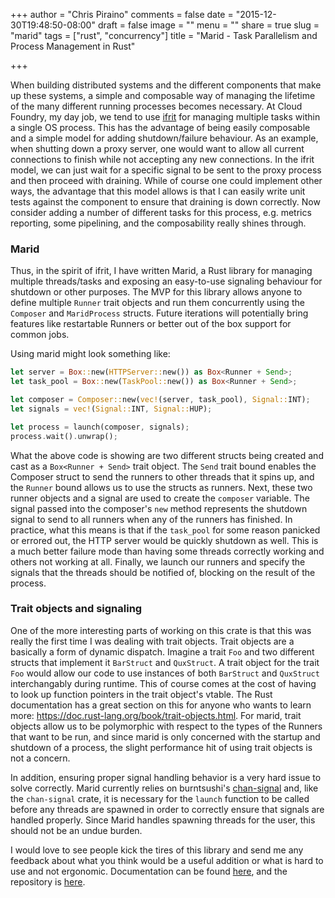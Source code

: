 +++
author = "Chris Piraino"
comments = false
date = "2015-12-30T19:48:50-08:00"
draft = false
image = ""
menu = ""
share = true
slug = "marid"
tags = ["rust", "concurrency"]
title = "Marid - Task Parallelism and Process Management in Rust"

+++

When building distributed systems and the different components that make up these systems, a simple and composable way of managing the lifetime of the many different running processes becomes necessary. At Cloud Foundry, my day job, we tend to use [ifrit](https://github.com/tedsuo/ifrit) for managing multiple tasks within a single OS process. This has the advantage of being easily composable and a simple model for adding shutdown/failure behaviour. As an example, when shutting down a proxy server, one would want to allow all current connections to finish while not accepting any new connections. In the ifrit model, we can just wait for a specific signal to be sent to the proxy process and then proceed with draining. While of course one could implement other ways, the advantage that this model allows is that I can easily write unit tests against the component to ensure that draining is down correctly. Now consider adding a number of different tasks for this process, e.g. metrics reporting, some pipelining, and the composability really shines through.

### Marid

Thus, in the spirit of ifrit, I have written Marid, a Rust library for managing multiple threads/tasks and exposing an easy-to-use signaling behaviour for shutdown or other purposes. The MVP for this library allows anyone to define multiple `Runner` trait objects and run them concurrently using the `Composer` and `MaridProcess` structs. Future iterations will potentially bring features like restartable Runners or better out of the box support for common jobs.

Using marid might look something like:

```rust
let server = Box::new(HTTPServer::new()) as Box<Runner + Send>;
let task_pool = Box::new(TaskPool::new()) as Box<Runner + Send>;

let composer = Composer::new(vec!(server, task_pool), Signal::INT);
let signals = vec!(Signal::INT, Signal::HUP);

let process = launch(composer, signals);
process.wait().unwrap();
```

What the above code is showing are two different structs being created and cast as a `Box<Runner + Send>` trait object. The `Send` trait bound enables the Composer struct to send the runners to other threads that it spins up, and the `Runner` bound allows us to use the structs as runners. Next, these two runner objects and a signal are used to create the `composer` variable. The signal passed into the composer's `new` method represents the shutdown signal to send to all runners when any of the runners has finished. In practice, what this means is that if the `task_pool` for some reason panicked or errored out, the HTTP server would be quickly shutdown as well. This is a much better failure mode than having some threads correctly working and others not working at all. Finally, we launch our runners and specify the signals that the threads should be notified of, blocking on the result of the process.

### Trait objects and signaling

One of the more interesting parts of working on this crate is that this was really the first time I was dealing with trait objects. Trait objects are a basically a form of dynamic dispatch. Imagine a trait `Foo` and two different structs that implement it `BarStruct` and `QuxStruct`. A trait object for the trait `Foo` would allow our code to use instances of both `BarStruct` and `QuxStruct` interchangably during runtime. This of course comes at the cost of having to look up function pointers in the trait object's vtable. The Rust documentation has a great section on this for anyone who wants to learn more: https://doc.rust-lang.org/book/trait-objects.html. For marid, trait objects allow us to be polymorphic with respect to the types of the Runners that want to be run, and since marid is only concerned with the startup and shutdown of a process, the slight performance hit of using trait objects is not a concern.

In addition, ensuring proper signal handling behavior is a very hard issue to solve correctly. Marid currently relies on burntsushi's [chan-signal](https://crates.io/crates/chan-signal/) and, like the `chan-signal` crate, it is necessary for the `launch` function to be called before any threads are spawned in order to correctly ensure that signals are handled properly. Since Marid handles spawning threads for the user, this should not be an undue burden.

I would love to see people kick the tires of this library and send me any feedback about what you think would be a useful addition or what is hard to use and not ergonomic. Documentation can be found [here](http://crhino.github.io/marid-docs/marid/index.html), and the repository is [here](https://github.com/crhino/marid).
